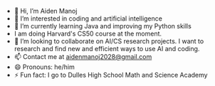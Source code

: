 - 👋 Hi, I’m Aiden Manoj
- 👀 I’m interested in coding and artificial intelligence
- 🌱 I’m currently learning Java and improving my Python skills
- I am doing Harvard's CS50 course at the moment.
- 💞️ I’m looking to collaborate on AI/CS research projects. I want to research and find new and efficient ways to use AI and coding.
- 📫 Contact me at aidenmanoj2028@gmail.com
- 😄 Pronouns: he/him
- ⚡ Fun fact: I go to Dulles High School Math and Science Academy

<!---
aidenm236/aidenm236 is a ✨ special ✨ repository because its `README.md` (this file) appears on your GitHub profile.
You can click the Preview link to take a look at your changes.
--->
